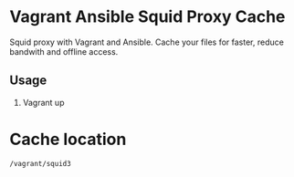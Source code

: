 # Vagrant Ansible Squid Proxy Cache

Squid proxy with Vagrant and Ansible. Cache your files for faster, reduce bandwith and offline access.

## Usage

1. Vagrant up

# Cache location

```
/vagrant/squid3
```
